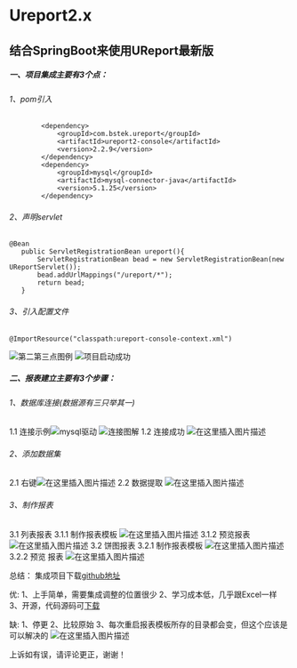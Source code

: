 # Ureport2.x

## 结合SpringBoot来使用UReport最新版
 
 ##### 一、项目集成主要有3个点：

###### 1、pom引入
```
		<dependency>
            <groupId>com.bstek.ureport</groupId>
            <artifactId>ureport2-console</artifactId>
            <version>2.2.9</version>
        </dependency>
        <dependency>
            <groupId>mysql</groupId>
            <artifactId>mysql-connector-java</artifactId>
            <version>5.1.25</version>
        </dependency>
   ```
######  2、声明servlet
 ```
 @Bean
    public ServletRegistrationBean ureport(){
        ServletRegistrationBean bead = new ServletRegistrationBean(new UReportServlet());
        bead.addUrlMappings("/ureport/*");
        return bead;
    }
   ```
###### 3、引入配置文件

```
@ImportResource("classpath:ureport-console-context.xml")
```
![第二第三点图例](https://img-blog.csdnimg.cn/20200908101620762.png?x-oss-process=image/watermark,type_ZmFuZ3poZW5naGVpdGk,shadow_10,text_aHR0cHM6Ly9ibG9nLmNzZG4ubmV0L3NpbmF0XzI2NTAzNzM3,size_16,color_FFFFFF,t_70#pic_center)
![项目启动成功](https://img-blog.csdnimg.cn/20200908102014511.png?x-oss-process=image/watermark,type_ZmFuZ3poZW5naGVpdGk,shadow_10,text_aHR0cHM6Ly9ibG9nLmNzZG4ubmV0L3NpbmF0XzI2NTAzNzM3,size_16,color_FFFFFF,t_70#pic_center)

##### 二、报表建立主要有3个步骤：
###### 1、数据库连接(数据源有三只举其一)
1.1 连接示例![mysql驱动](https://img-blog.csdnimg.cn/20200908102416616.png?x-oss-process=image/watermark,type_ZmFuZ3poZW5naGVpdGk,shadow_10,text_aHR0cHM6Ly9ibG9nLmNzZG4ubmV0L3NpbmF0XzI2NTAzNzM3,size_16,color_FFFFFF,t_70#pic_center)
![连接图解](https://img-blog.csdnimg.cn/20200908102706549.png?x-oss-process=image/watermark,type_ZmFuZ3poZW5naGVpdGk,shadow_10,text_aHR0cHM6Ly9ibG9nLmNzZG4ubmV0L3NpbmF0XzI2NTAzNzM3,size_16,color_FFFFFF,t_70#pic_center)
1.2 连接成功
![在这里插入图片描述](https://img-blog.csdnimg.cn/20200908103105486.png?x-oss-process=image/watermark,type_ZmFuZ3poZW5naGVpdGk,shadow_10,text_aHR0cHM6Ly9ibG9nLmNzZG4ubmV0L3NpbmF0XzI2NTAzNzM3,size_16,color_FFFFFF,t_70#pic_center)

###### 2、添加数据集
2.1 右键![在这里插入图片描述](https://img-blog.csdnimg.cn/20200908103245787.png?x-oss-process=image/watermark,type_ZmFuZ3poZW5naGVpdGk,shadow_10,text_aHR0cHM6Ly9ibG9nLmNzZG4ubmV0L3NpbmF0XzI2NTAzNzM3,size_16,color_FFFFFF,t_70#pic_center)
2.2 数据提取
![在这里插入图片描述](https://img-blog.csdnimg.cn/2020090810370651.png?x-oss-process=image/watermark,type_ZmFuZ3poZW5naGVpdGk,shadow_10,text_aHR0cHM6Ly9ibG9nLmNzZG4ubmV0L3NpbmF0XzI2NTAzNzM3,size_16,color_FFFFFF,t_70#pic_center)
###### 3、制作报表
3.1 列表报表
3.1.1 制作报表模板
![在这里插入图片描述](https://img-blog.csdnimg.cn/20200908104406835.png?x-oss-process=image/watermark,type_ZmFuZ3poZW5naGVpdGk,shadow_10,text_aHR0cHM6Ly9ibG9nLmNzZG4ubmV0L3NpbmF0XzI2NTAzNzM3,size_16,color_FFFFFF,t_70#pic_center)
3.1.2 预览报表
![在这里插入图片描述](https://img-blog.csdnimg.cn/20200908104527813.png?x-oss-process=image/watermark,type_ZmFuZ3poZW5naGVpdGk,shadow_10,text_aHR0cHM6Ly9ibG9nLmNzZG4ubmV0L3NpbmF0XzI2NTAzNzM3,size_16,color_FFFFFF,t_70#pic_center)
3.2 饼图报表
3.2.1 制作报表模板
![在这里插入图片描述](https://img-blog.csdnimg.cn/20200908104642211.png?x-oss-process=image/watermark,type_ZmFuZ3poZW5naGVpdGk,shadow_10,text_aHR0cHM6Ly9ibG9nLmNzZG4ubmV0L3NpbmF0XzI2NTAzNzM3,size_16,color_FFFFFF,t_70#pic_center)
3.2.2 预览 报表
![在这里插入图片描述](https://img-blog.csdnimg.cn/20200908104722424.png?x-oss-process=image/watermark,type_ZmFuZ3poZW5naGVpdGk,shadow_10,text_aHR0cHM6Ly9ibG9nLmNzZG4ubmV0L3NpbmF0XzI2NTAzNzM3,size_16,color_FFFFFF,t_70#pic_center)

总结：
集成项目下载[github地址]()

优:
1、上手简单，需要集成调整的位置很少
2、学习成本低，几乎跟Excel一样
3、开源，代码源码可[下载](https://github.com/youseries/ureport)

缺:
1、停更
2、比较原始
3、每次重启报表模板所存的目录都会变，但这个应该是可以解决的
![在这里插入图片描述](https://img-blog.csdnimg.cn/2020090811193856.png?x-oss-process=image/watermark,type_ZmFuZ3poZW5naGVpdGk,shadow_10,text_aHR0cHM6Ly9ibG9nLmNzZG4ubmV0L3NpbmF0XzI2NTAzNzM3,size_16,color_FFFFFF,t_70#pic_center)

上诉如有误，请评论更正，谢谢！
